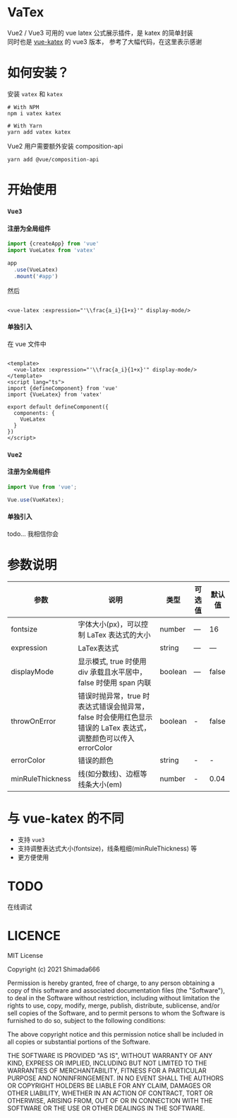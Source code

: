 # VaTex

Vue2 / Vue3 可用的 vue latex 公式展示插件，是 katex 的简单封装  
同时也是 [vue-katex](https://github.com/lucpotage/vue-katex) 的 vue3 版本， 参考了大幅代码，在这里表示感谢

# 如何安装？

安装 `vatex` 和 `katex`

```shell
# With NPM
npm i vatex katex

# With Yarn
yarn add vatex katex
```

Vue2 用户需要额外安装 composition-api

```shell
yarn add @vue/composition-api
```

# 开始使用

### `Vue3`

#### 注册为全局组件

```ts
import {createApp} from 'vue'
import VueLatex from 'vatex'

app
  .use(VueLatex)
  .mount('#app')
```

然后

```vue

<vue-latex :expression="'\\frac{a_i}{1+x}'" display-mode/>
```

#### 单独引入

在 vue 文件中

```vue

<template>
  <vue-latex :expression="'\\frac{a_i}{1+x}'" display-mode/>
</template>
<script lang="ts">
import {defineComponent} from 'vue'
import {VueLatex} from 'vatex'

export default defineComponent({
  components: {
    VueLatex
  }
})
</script>

```

### `Vue2`

#### 注册为全局组件

```ts
import Vue from 'vue';

Vue.use(VueKatex);
```

#### 单独引入

todo... 我相信你会

# 参数说明

| 参数      | 说明    | 类型      | 可选值       | 默认值   |
|---------- |-------- |---------- |-------------  |-------- |
| fontsize| 字体大小(px)，可以控制 LaTex 表达式的大小| number  |   —    |    16     |
| expression| LaTex表达式| string  |   —    |    —     |
| displayMode| 显示模式, true 时使用 div 承载且水平居中，false 时使用 span 内联 | boolean  |   —    |    false     |
| throwOnError| 错误时抛异常，true 时表达式错误会抛异常，false 时会使用红色显示错误的 LaTex 表达式，调整颜色可以传入 errorColor | boolean  |   -   |    false     |
| errorColor | 错误的颜色 | string | - | - |
| minRuleThickness | 线(如分数线)、边框等线条大小(em) | number | - | 0.04 |

# 与 vue-katex 的不同

* 支持 `vue3`
* 支持调整表达式大小(fontsize)，线条粗细(minRuleThickness) 等
* 更方便使用

# TODO

在线调试

# LICENCE

MIT License

Copyright (c) 2021 Shimada666

Permission is hereby granted, free of charge, to any person obtaining a copy of this software and associated
documentation files (the "Software"), to deal in the Software without restriction, including without limitation the
rights to use, copy, modify, merge, publish, distribute, sublicense, and/or sell copies of the Software, and to permit
persons to whom the Software is furnished to do so, subject to the following conditions:

The above copyright notice and this permission notice shall be included in all copies or substantial portions of the
Software.

THE SOFTWARE IS PROVIDED "AS IS", WITHOUT WARRANTY OF ANY KIND, EXPRESS OR IMPLIED, INCLUDING BUT NOT LIMITED TO THE
WARRANTIES OF MERCHANTABILITY, FITNESS FOR A PARTICULAR PURPOSE AND NONINFRINGEMENT. IN NO EVENT SHALL THE AUTHORS OR
COPYRIGHT HOLDERS BE LIABLE FOR ANY CLAIM, DAMAGES OR OTHER LIABILITY, WHETHER IN AN ACTION OF CONTRACT, TORT OR
OTHERWISE, ARISING FROM, OUT OF OR IN CONNECTION WITH THE SOFTWARE OR THE USE OR OTHER DEALINGS IN THE SOFTWARE.
